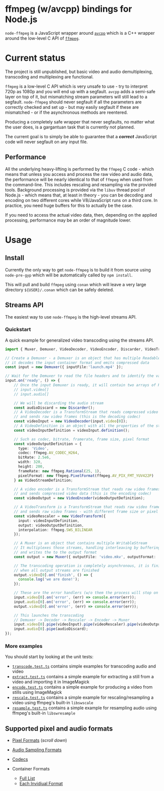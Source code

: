# ffmpeg (w/avcpp) bindings for Node.js

`node-ffmpeg` is a JavaScript wrapper around [`avcpp`](https://github.com/h4tr3d/avcpp) which is a C++ wrapper around the low-level C API of [`ffmpeg`](https://ffmpeg.org/).

# Current status

The project is still unpublished, but basic video and audio demultiplexing, transcoding and multiplexing are functional.

`ffmpeg` is a low-level C API which is very unsafe to use - try to interpret 720p as 1080p and you will end up with a segfault. `avcpp` adds a semi-safe layer on top of it, but mismatching stream parameters will still lead to a segfault. `node-ffmpeg` should never segfault if all the parameters are correctly checked and set up - but may easily segfault if these are mismatched - or if the asynchronous methods are reentered.

Producing a completely safe wrapper that never segfaults, no matter what the user does, is a gargantuan task that is currently not planned.

The current goal is to simply be able to guarantee that a ***correct*** JavaScript code will never segfault on any input file.

## Performance

All the underlying heavy-lifting is performed by the `ffmpeg` C code - which means that unless you access and process the raw video and audio data, the performance will be nearly identical to that of `ffmpeg` when used from the command-line. This includes rescaling and resampling via the provided tools. Background processing is provided via the `libuv` thread pool of Node.js - which means that, at least in theory - you can be decoding and encoding on two different cores while V8/JavaScript runs on a third core. In practice, you need huge buffers for this to actually be the case.

If you need to access the actual video data, then, depending on the applied processing, performance may be an order of magnitude lower.

# Usage

## Install

Currently the only way to get `node-ffmpeg` is to build it from source using `node-pre-gyp` which will be automatically called by `npm install`.

This will pull and build `ffmpeg` using `conan` which will leave a very large directory `${USER}/.conan` which can be safely deleted.

## Streams API

The easiest way to use `node-ffmpeg` is the high-level streams API.

### Quickstart

A quick example for generalized video transcoding using the streams API.

```ts
import { Muxer, Demuxer, VideoDecoder, VideoEncoder, Discarder, VideoTransform, VideoStreamDefinition } from 'node-ffmpeg/Stream';

// Create a Demuxer - a Demuxer is an object that has multiple ReadableStream,
// it decodes the input container format and emits compressed data
const input = new Demuxer({ inputFile:'launch.mp4' });

// Wait for the Demuxer to read the file headers and to identify the various streams
input.on('ready', () => {
    // Once the input Demuxer is ready, it will contain two arrays of ReadableStream:
    // input.video[]
    // input.audio[]

    // We will be discarding the audio stream
    const audioDiscard = new Discarder();
    // A VideoDecoder is a TransformStream that reads compressed video data
    // and sends raw video frames (this is the decoding codec)
    const videoInput = new VideoDecoder(input.video[0]);
    // A VideoDefinition is an object with all the properties of the stream
    const videoInputDefinition = videoInput.definition();

    // Such as codec, bitrate, framerate, frame size, pixel format
    const videoOutputDefinition = {
      type: 'Video',
      codec: ffmpeg.AV_CODEC_H264,
      bitRate: 2.5e6,
      width: 320,
      height: 200,
      frameRate: new ffmpeg.Rational(25, 1),
      pixelFormat: new ffmpeg.PixelFormat(ffmpeg.AV_PIX_FMT_YUV422P)
    } as VideoStreamDefinition;

    // A video encoder is a TransformStream that reads raw video frames
    // and sends compressed video data (this is the encoding codec)
    const videoOutput = new VideoEncoder(videoOutputDefinition);

    // A VideoTransform is a TransformStream that reads raw video frames
    // and sends raw video frames - with different frame size or pixel format
    const videoRescaler = new VideoTransform({
      input: videoInputDefinition,
      output: videoOutputDefinition,
      interpolation: ffmpeg.SWS_BILINEAR
    });

    // A Muxer is an object that contains multiple WritableStream
    // It multiplexes those streams, handling interleaving by buffering,
    // and writes the to the output format
    const output = new Muxer({ outputFile: 'video.mkv', outputFormat: 'mkv', streams: [videoOutput] });

    // The transcoding operation is completely asynchronous, it is finished
    // when all output streams are finished
    output.video[0].on('finish', () => {
      console.log('we are done!');
    });

    // These are the error handlers (w/o them the process will stop on error)
    input.video[0].on('error', (err) => console.error(err));
    input.audio[0].on('error', (err) => console.error(err));
    output.video[0].on('error', (err) => console.error(err));

    // This launches the transcoding
    // Demuxer -> Decoder -> Rescaler -> Encoder -> Muxer
    input.video[0].pipe(videoInput).pipe(videoRescaler).pipe(videoOutput).pipe(output.video[0]);
    input.audio[0].pipe(audioDiscard);
});
```

### More examples

You should start by looking at the unit tests:
  * [`transcode.test.ts`](https://github.com/mmomtchev/node-ffmpeg/blob/main/test/transcode.test.ts) contains simple examples for transcoding audio and video
  * [`extract.test.ts`](https://github.com/mmomtchev/node-ffmpeg/blob/main/test/extract.test.ts) contains a simple example for extracting a still from a video and importing it in ImageMagick
  * [`encode.test.ts`](https://github.com/mmomtchev/node-ffmpeg/blob/main/test/encode.test.ts) contains a simple example for producing a video from stills using ImageMagick
  * [`rescale.test.ts`](https://github.com/mmomtchev/node-ffmpeg/blob/main/test/rescale.test.ts) contains a simple example for rescaling/resampling a video using ffmpeg's built-in `libswscale`
  * [`resample.test.ts`](https://github.com/mmomtchev/node-ffmpeg/blob/main/test/resample.test.ts) contains a simple example for resampling audio using ffmpeg's built-in `libswresample`

## Supported pixel and audio formats

* [Pixel Formats](https://github.com/FFmpeg/FFmpeg/blob/master/libavutil/pixdesc.c) (*scroll down*)

* [Audio Sampling Formats](https://github.com/FFmpeg/FFmpeg/blob/master/libavutil/samplefmt.c)

* [Codecs](https://github.com/FFmpeg/FFmpeg/blob/master/libavcodec/codec_id.h)

* Container Formats
  * [Full List](https://github.com/FFmpeg/FFmpeg/blob/master/libavformat/allformats.c)
  * [Each Invidiual Format](https://github.com/FFmpeg/FFmpeg/tree/master/libavformat)
